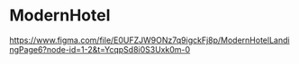 # ModernHotel
https://www.figma.com/file/E0UFZJW9ONz7q9igckFj8p/ModernHotelLandingPage6?node-id=1-2&t=YcqpSd8i0S3Uxk0m-0
